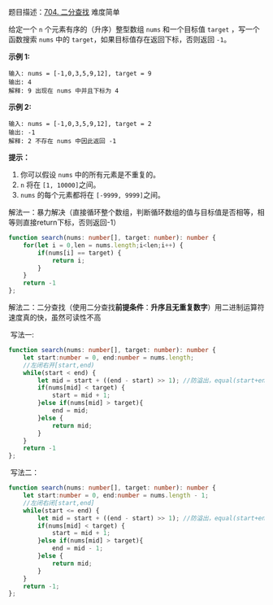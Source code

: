 题目描述：[704. 二分查找](https://leetcode-cn.com/problems/binary-search/) 难度简单

给定一个 `n` 个元素有序的（升序）整型数组 `nums` 和一个目标值 `target`  ，写一个函数搜索 `nums` 中的 `target`，如果目标值存在返回下标，否则返回 `-1`。

**示例 1:**

```
输入: nums = [-1,0,3,5,9,12], target = 9
输出: 4
解释: 9 出现在 nums 中并且下标为 4
```

**示例 2:**

```
输入: nums = [-1,0,3,5,9,12], target = 2
输出: -1
解释: 2 不存在 nums 中因此返回 -1
```

**提示：**

1. 你可以假设 `nums` 中的所有元素是不重复的。
2. `n` 将在 `[1, 10000]`之间。
3. `nums` 的每个元素都将在 `[-9999, 9999]`之间。

解法一：暴力解决（直接循环整个数组，判断循环数组的值与目标值是否相等，相等则直接return下标，否则返回-1）

```typescript
function search(nums: number[], target: number): number {
    for(let i = 0,len = nums.length;i<len;i++) {
        if(nums[i] == target) {
            return i;
        }
    }
    return -1
};
```

解法二：二分查找（使用二分查找**前提条件**：**升序且无重复数字**）用二进制运算符速度真的快，虽然可读性不高

​      写法一:

```typescript
function search(nums: number[], target: number): number {
    let start:number = 0, end:number = nums.length;
    //左闭右开[start,end)
    while(start < end) {
        let mid = start + ((end - start) >> 1); //防溢出，equal(start+end)/2
        if(nums[mid] < target) {
            start = mid + 1;
        }else if(nums[mid] > target){
            end = mid;
        }else {
            return mid;
        }
    }
    return -1
};
```

​     写法二：

```typescript
function search(nums: number[], target: number): number {
    let start:number = 0, end:number = nums.length - 1;
    //左闭右闭[start,end]
    while(start <= end) {
        let mid = start + ((end - start) >> 1); //防溢出，equal(start+end)/2
        if(nums[mid] < target) {
            start = mid + 1;
        }else if(nums[mid] > target){
            end = mid - 1;
        }else {
            return mid;
        }
    }
    return -1;
};
```

